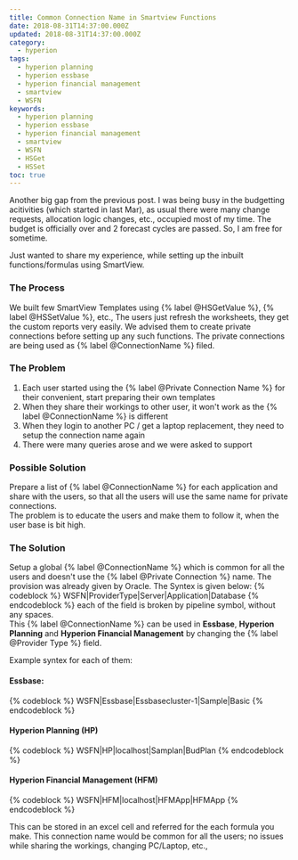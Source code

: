 ```yaml
---
title: Common Connection Name in Smartview Functions
date: 2018-08-31T14:37:00.000Z
updated: 2018-08-31T14:37:00.000Z
category:
  - hyperion
tags:
  - hyperion planning
  - hyperion essbase
  - hyperion financial management
  - smartview
  - WSFN
keywords:
  - hyperion planning
  - hyperion essbase
  - hyperion financial management
  - smartview
  - WSFN
  - HSGet
  - HSSet
toc: true
---
```

Another big gap from the previous post.  I was being busy in the budgetting acitivities (which started in last Mar), as usual there were many change requests, allocation logic changes, etc., occupied most of my time.  The budget is officially over and 2 forecast cycles are passed. So, I am free for sometime.

Just wanted to share my experience, while setting up the inbuilt functions/formulas using SmartView.
<!---more--->
### The Process
We built few SmartView Templates using {% label @HSGetValue %}, {% label @HSSetValue %}, etc.,  The users just refresh the worksheets, they get the custom reports very easily. We advised them to create private connections before setting up any such functions. The private connections are being used as {% label @ConnectionName %} filed.

### The Problem
1. Each user started using the {% label @Private Connection Name %} for their convenient, start preparing their own templates
2. When they share their workings to other user, it won't work as the {% label @ConnectionName %} is different
3. When they login to another PC / get a laptop replacement, they need to setup the connection name again
4. There were many queries arose and we were asked to support

### Possible Solution
Prepare a list of {% label @ConnectionName %} for each application and share with the users, so that all the users will use the same name for private connections.  
The problem is to educate the users and make them to follow it, when the user base is bit high.

### The Solution
Setup a global {% label @ConnectionName %} which is common for all the users and doesn't use the {% label @Private Connection %} name.  The provision was already given by Oracle. The Syntex is given below:
{% codeblock %}
WSFN|ProviderType|Server|Application|Database
{% endcodeblock %}
each of the field is broken by pipeline symbol, without any spaces.  
This {% label @ConnectionName %} can be used in __Essbase__, __Hyperion Planning__ and __Hyperion Financial Management__ by changing the {% label @Provider Type %} field.

Example syntex for each of them:
#### Essbase:
{% codeblock %}
WSFN|Essbase|Essbasecluster-1|Sample|Basic
{% endcodeblock %}

#### Hyperion Planning (HP)
{% codeblock %}
WSFN|HP|localhost|Samplan|BudPlan
{% endcodeblock %}

#### Hyperion Financial Management (HFM)
{% codeblock %}
WSFN|HFM|localhost|HFMApp|HFMApp
{% endcodeblock %}

This can be stored in an excel cell and referred for the each formula you make.  This connection name would be common for all the users; no issues while sharing the workings, changing PC/Laptop, etc.,
